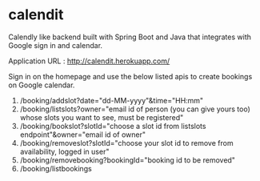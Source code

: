 # calendit
Calendly like backend built with Spring Boot and Java that integrates with Google sign in and calendar.

Application URL : http://calendit.herokuapp.com/

Sign in on the homepage and use the below listed apis to create bookings on Google calendar.

1) /booking/addslot?date="dd-MM-yyyy"&time="HH:mm"
2) /booking/listslots?owner="email id of person (you can give yours too) whose slots you want to see, must be registered"
3) /booking/bookslot?slotId="choose a slot id from listslots endpoint"&owner="email id of owner"
4) /booking/removeslot?slotId="choose your slot id to remove from availability, logged in user"
5) /booking/removebooking?bookingId="booking id to be removed"
6) /booking/listbookings

